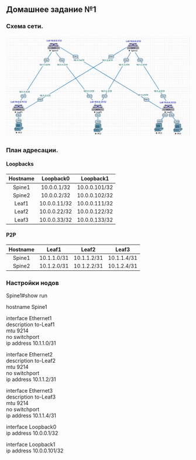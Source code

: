 ## Домашнее задание №1

### Схема сети.

![](layout1.png)

### План адресации.

#### Loopbacks

| Hostname | Loopback0    | Loopback1     |
| :------: | :-----------:|:-------------:|
|  Spine1  | 10.0.0.1/32  | 10.0.0.101/32 |
|  Spine2  | 10.0.0.2/32  | 10.0.0.102/32 |
|  Leaf1   | 10.0.0.11/32 | 10.0.0.111/32 |
|  Leaf2   | 10.0.0.22/32 | 10.0.0.122/32 |
|  Leaf3   | 10.0.0.33/32 | 10.0.0.133/32 |

#### P2P

| Hostname |    Leaf1    |     Leaf2   |     Leaf3   |
| :------: | :----------:|:-----------:|:-----------:|
|  Spine1  | 10.1.1.0/31 | 10.1.1.2/31 | 10.1.1.4/31 |
|  Spine2  | 10.1.2.0/31 | 10.1.2.2/31 | 10.1.2.4/31 |

### Настройки нодов

Spine1#show run 

hostname Spine1  

interface Ethernet1  
   description to-Leaf1  
   mtu 9214  
   no switchport  
   ip address 10.1.1.0/31  

interface Ethernet2  
   description to-Leaf2  
   mtu 9214  
   no switchport  
   ip address 10.1.1.2/31  

interface Ethernet3  
   description to-Leaf3  
   mtu 9214  
   no switchport  
   ip address 10.1.1.4/31  

interface Loopback0  
   ip address 10.0.0.1/32  

interface Loopback1  
   ip address 10.0.0.101/32  


